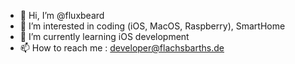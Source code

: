 - 👋 Hi, I’m @fluxbeard
- 👀 I’m interested in coding (iOS, MacOS, Raspberry), SmartHome 
- 🌱 I’m currently learning iOS development
- 📫 How to reach me : developer@flachsbarths.de

<!---
fluxbeard/fluxbeard is a ✨ special ✨ repository because its `README.md` (this file) appears on your GitHub profile.
You can click the Preview link to take a look at your changes.
--->
